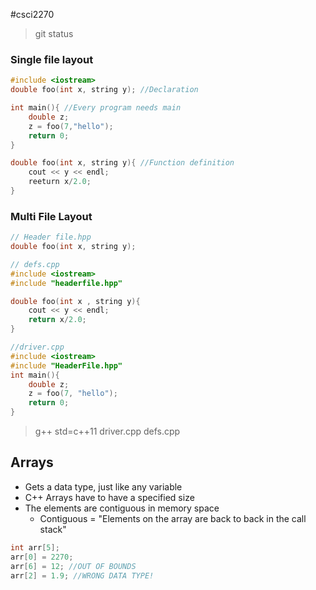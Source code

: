 #csci2270
> git status
### Single file layout
```cpp
#include <iostream>
double foo(int x, string y); //Declaration

int main(){ //Every program needs main
	double z;
	z = foo(7,"hello");
	return 0;
}

double foo(int x, string y){ //Function definition
	cout << y << endl;
	reeturn x/2.0;
}
```
### Multi File Layout
```cpp
// Header file.hpp
double foo(int x, string y);
```
```cpp
// defs.cpp
#include <iostream>
#include "headerfile.hpp"

double foo(int x , string y){
	cout << y << endl;
	return x/2.0;
}
```
```cpp
//driver.cpp
#include <iostream>
#include "HeaderFile.hpp"
int main(){
	double z;
	z = foo(7, "hello");
	return 0;
}
```
> g++ std=c++11 driver.cpp defs.cpp
## Arrays
- Gets a data type, just like any variable
- C++ Arrays have to have a specified size
- The elements are contiguous in memory space 
	- Contiguous = "Elements on the array are back to back in the call stack"
```cpp
int arr[5];
arr[0] = 2270;
arr[6] = 12; //OUT OF BOUNDS
arr[2] = 1.9; //WRONG DATA TYPE!
```
